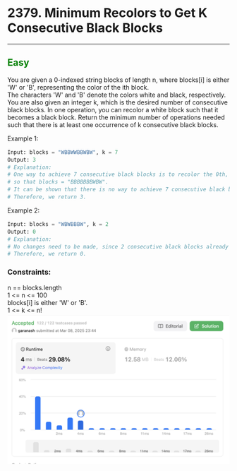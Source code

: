 # 2379. Minimum Recolors to Get K Consecutive Black Blocks
<hr>

## <span style="color: green">Easy</span>

You are given a 0-indexed string blocks of length n, where blocks[i] is either 'W' or 'B', representing the color of the ith block.   
The characters 'W' and 'B' denote the colors white and black, respectively.
You are also given an integer k, which is the desired number of consecutive black blocks.
In one operation, you can recolor a white block such that it becomes a black block.
Return the minimum number of operations needed such that there is at least one occurrence of k consecutive black blocks.

 

Example 1:
```python
Input: blocks = "WBBWWBBWBW", k = 7
Output: 3
# Explanation:
# One way to achieve 7 consecutive black blocks is to recolor the 0th, 3rd, and 4th blocks
# so that blocks = "BBBBBBBWBW". 
# It can be shown that there is no way to achieve 7 consecutive black blocks in less than 3 operations.
# Therefore, we return 3.
```

Example 2:
```python
Input: blocks = "WBWBBBW", k = 2
Output: 0
# Explanation:
# No changes need to be made, since 2 consecutive black blocks already exist.
# Therefore, we return 0.
```


### Constraints:

n == blocks.length   
1 <= n <= 100   
blocks[i] is either 'W' or 'B'.   
1 <= k <= n!  
![Снимок экрана 2025-03-09 в 10.47.36.png](../result_img/img2379.png)
